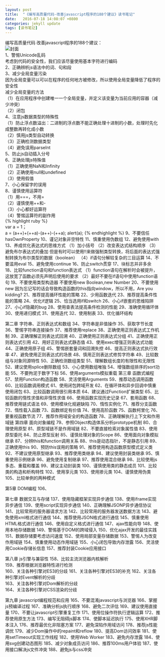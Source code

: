 ```yaml
---
layout: post
title:  "《编写高质量代码-改善javascript程序的188个建议》读书笔记"
date:   2016-07-18 14:08:07 +0800
categories: jekyll update
tags: [读书笔记]
---
```

编写高质量代码
改善javascript程序的188个建议：    
![封面]    
1、警惕Unicode乱码  
考虑到代码的安全性，我们应该尽量使用基本字符进行编码  
2、正确辨析js语法中的词、句和段  
3、减少全局变量污染  
因为全局变量可以可以在程序的任何地方被修改，所以使用全局变量降低了程序的安全性  
减少全局变量的方法  
（1）在应用程序中创建唯一一个全局变量，并定义该变量为当前应用的容器（减少冲突）  
（2）闭包   
4、注意js数据类型的特殊性  
（1）防止浮点数溢出：二进制的浮点数不能正确处理十进制的小数，处理时先化成整数再转化成小数  
（2）慎用js类型自动转换  
（3）正确检测数据类型   
（4）避免误用parseInt   
5、防止js自动插入分号   
6、正确处理js特殊值   
（1）正确使用NaN和Infinity     
（2）正确使用null和undefined     
（3）使用假值     
7、小心保留字的误用     
8、谨慎使用运算符     
（1）用===，不用=     
（2）谨慎使用++和-     
（3）小心都好运算符     
（4）警惕运算符的副作用     
{% highlight ruby %}     
    var a = 1；     
    a = (a++)+(++a)-(a++)-(++a);
    alert(a);
{% endhighlight %}
9、不要信任hasOwnProperty
10、谨记对象非空特性
11、慎重使用伪数组
12、避免使用with
13、养成优化表达式的思维方式
（1）加小括号
（2）改变表达式结构顺序
（3）避免布尔表达式的叠加
但是有时可以使用!!来做强制类型转换，将后面的表达式强制转换为布尔类型的数据（boolean）
（4）if语句分解较复杂的三目运算
14、不要滥用eval
15、避免使用continue
16、防止switch贯穿
17、块标志并非多余
18、比较function语句和function表达式
（1）function语句在解析时会被提升，这放宽了函数必须先声明后使用的要求
（2）最好不要在if语句中使用function语句
19、不要使用类型构造器
不要使用new Boolean,new Number
20、不要使用new
因为忘记写的话会导致构造函数的this指向window，所以不用，Are you kidding?
21、推荐提高循环性能的策略
22、少用函数迭代
23、推荐提高条件性能的策略
24、优化if逻辑
25、恰当选用if和switch
26、小心if嵌套的思维陷阱
27、小心if隐藏的bug
28、使用查表法提高条件检测的性能
29、准确使用循环体
30、使用递归模式
31、使用迭代
32、使用制表
33、优化循环结构

第二章 字符串、正则表达式和数组
34、字符串是非值操作
35、获取字节长度
36、警惕字符串连接操作
37、推荐使用replace
38、正确使用正则表达式工作机制
39、正确理解正则表达式回溯
40、正确使用正则表达式分组
41、正确使用正则表达式引用
42、用好正则表达式静态值
43、使用exec增强正则表达式功能
44、正确使用原子组
45、警惕嵌套量词和回溯失控
46、提高正则表达式执行效率
47、避免使用正则表达式的场景
48、慎用正则表达式修剪字符串
49、比较数组与对象同源特性
50、正确检测数组类型
51、理解数组长度的有限性和无限性
52、建议使用splice删除数组
53、小心使用数组唯独
54、增强数组排序的sort功能
55、不要拘泥于数字下标
56、使用arguments模拟重载
第三章 函数式编程
57、禁用Function构造函数
58、灵活使用Arguments
59、推荐动态调用函数
60、比较函数调用模式
61、使用闭包跨域开发
62、在循环体和异步回调中慎重使用闭包
63、比较函数调用很引用本质
64、建议通过Function扩展类型
65、比较函数的惰性求值和非惰性求值
66、使用函数实现历史记录
67、套用函数
68、推荐使用链式语法
69、使用模块化规避缺陷
70、惰性实例化
71、推荐分支函数
72、惰性载入函数
73、函数绑定有价值
74、使用高阶函数
75、函数柯里化
76、要重视函数节流
77、推荐作用域安全的构造函数
78、正确理解执行上下文和作用域链
第四章 面向对象编程
79、参照Object构造体系分析prototype机制
80、合理使用原型
81、原型域链不是作用域链
82、不要直接检索对象属性值
83、使用原型委托
84、防止原型反射
85、谨慎处理对象的Scope
86、使用面向对象模拟继承
87、分辨this和function调用关系
88、this是动态指针，不是静态引用
89、正确使用this
90、预防this误用的策略
91、推荐使用构造函数原型模式定义类
92、不建议使用原型继承
93、推荐使用类继承
94、建议使用封装类继承
95、慎重使用示例继承
96、避免使用复制继承
97、推荐使用混合继承
98、比较使用js多态、重载和覆盖
99、建议主动封装类
100、谨慎使用类的静态成员
101、比较类的构造和析构特性
102、使用享元类
103、使用掺元类
104、谨慎使用伪类
105、比较单例的两种模式

第5章 DOM编程
106、


第七章 数据交互与存储
137、使用隐藏框架实现异步通信
138、使用iframe实现异步通信
139、使用script实现异步通信
140、正确理解JSONP异步通信协议
141、比较常用的服务器请求方法
142、比较常用的服务器发送数据方法
143、避免使用xml格式进行通信
144、推荐使用JSON格式进行通信
145、慎重使用HTML格式进行通信
146、使用自定义格式进行通信
147、ajax性能向导
148、使用本地存储数据
149、警惕基于DOM的跨域侵入
150、优化ajax开发的最佳实践
151、数据存储要考虑访问速度
152、使用局部变量存储数据
153、警惕人为改变作用域链
154、慎重使用动态作用域链
155、小心闭包导致内存泄露
156、灵活使用Cookie存储长信息
157、推荐封装Cookie应用接口


第八章 js引擎与兼容性
158、比较主流浏览器内核解析  
159、推荐根据浏览器特性进行检测  
160、关注各种引擎对ES3的分歧
161、关注各种引擎对ES3的补充
162、关注各种引擎对Event解析的分歧  
163、关注各种引擎对Dom解析的分歧  
164、关注各种引擎对CSS渲染的分歧 
 
 第九章 javascript编程规范和应用
165、不要混淆javascript与浏览器
166、掌握js预编译过程
167、准确分析js执行顺序
168、避免二次评估
169、建议使用直接量
170、不要让javascript引擎重复工作
171、使用位操作符执行逻辑运算
172、推荐使用原生方法
173、编写无阻碍js脚本
174、使脚本延迟执行
175、使用XHR脚本注入
176、推荐最优化非阻塞方案
177、避免深陷作用域访问
178、推荐js性能调优
179、减少Dom操作中的repaint和reflow
180、提高Dom访问效率
181、使用setTimeout实现工作线程
182、使用Web Worker
183、避免内存泄露
184、使用svg创建动态图形
185、减少对象成员访问
186、推荐100ms用户体验
187、使用接口解决js文件冲突
188、避免js与css冲突




[封面]:http://7xuyc3.com1.z0.glb.clouddn.com/%E7%BC%96%E5%86%99%E9%AB%98%E8%B4%A8%E9%87%8F%E4%BB%A3%E7%A0%81.png
